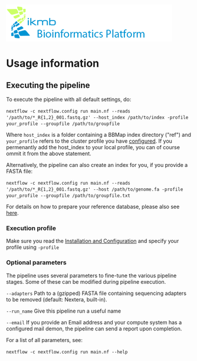 ![](../images/ikmb_bfx_logo.png)

# Usage information

## Executing the pipeline

To execute the pipeline with all default settings, do:

`nextflow -c nextflow.config run main.nf --reads '/path/to/*_R{1,2}_001.fastq.gz' --host_index /path/to/index -profile your_profile --groupfile /path/to/groupfile`

Where `host_index` is a folder containing a BBMap index directory ("ref") and `your_profile` refers to the cluster profile you have [configured](installation.md).
If you permenantly add the host_index to your local profile, you can of course ommit it from the above statement.  

Alternatively, the pipeline can also create an index for you, if you provide a FASTA file:

`nextflow -c nextflow.config run main.nf --reads '/path/to/*_R{1,2}_001.fastq.gz' --host /path/to/genome.fa -profile your_profile --groupfile /path/to/groupfile.txt`

For details on how to prepare your reference database, please also see [here](http://seqanswers.com/forums/showthread.php?t=42552).

### Execution profile

Make sure you read the [Installation and Configuration](installation.md) and specify your profile using `-profile`

### Optional parameters

The pipeline uses several parameters to fine-tune the various pipeline stages. Some of these can be modified during pipeline execution.

`--adapters` Path to a (gzipped) FASTA file containing sequencing adapters to be removed (default: Nextera, built-in).

`--run_name` Give this pipeline run a useful name

`--email` If you provide an Email address and your compute system has a configured mail demon, the pipeline can send a report upon completion.

For a list of all parameters, see:

`nextflow -c nextflow.config run main.nf --help`
